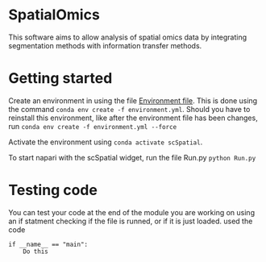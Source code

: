 # SpatialOmics
This software aims to allow analysis of spatial omics data by integrating segmentation methods with information transfer methods.


# Getting started
Create an environment in using the file [Environment file](environment.yml). This is done using the command `conda env create -f environment.yml`. Should you have to reinstall this environment, like after the environment file has been changes, run `conda env create -f environment.yml --force`

Activate the environment using `conda activate scSpatial`.

To start napari with the scSpatial widget, run the file Run.py `python Run.py`

# Testing code
You can test your code at the end of the module you are working on using an if statment checking if the file is runned, or if it is just loaded. used the code

    if __name__ == "main":
        Do this

